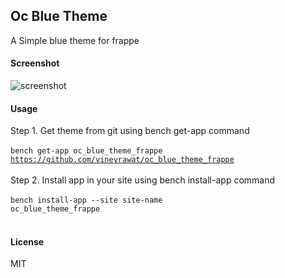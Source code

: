 ## Oc Blue Theme

A Simple blue theme for frappe

#### Screenshot
![screenshot](https://raw.githubusercontent.com/vineyrawat/oc_blue_theme_frappe/master/Screenshot%202022-06-09%20at%206.31.11%20PM.png)

#### Usage
Step 1. Get theme from git using bench get-app command<br><br>
<code>bench get-app oc_blue_theme_frappe https://github.com/vineyrawat/oc_blue_theme_frappe</code><br><br>
Step 2. Install app in your site using bench install-app command<br><br>
<code>bench install-app --site site-name oc_blue_theme_frappe</code><br><br>

#### License

MIT

